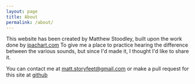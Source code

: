 ```yaml
---
layout: page
title: About
permalink: /about/
---
```


This website has been created by Matthew Stoodley, built upon the work done by [ipachart.com](https://ipachart.com) To give me a place to practice hearing the difference between the various sounds, but since I'd made it, I thought I'd like to share it.

You can contact me at [matt.storyfeet@gmail.com](mailto:matt.storyfeet@gmail.com) or make a pull request for this site at [github](https://github.com/storyfeet/ipa_trainer)
